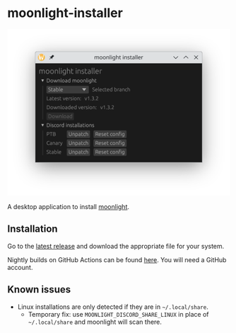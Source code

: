 # moonlight-installer

![Screenshot of the moonlight installer on Linux](./assets/screenshot-linux.png)

A desktop application to install [moonlight](https://github.com/moonlight-mod/moonlight).

## Installation

Go to the [latest release](https://github.com/moonlight-mod/moonlight-installer/releases/latest) and download the appropriate file for your system.

Nightly builds on GitHub Actions can be found [here](https://github.com/moonlight-mod/moonlight-installer/actions/workflows/build.yml). You will need a GitHub account.

## Known issues

- Linux installations are only detected if they are in `~/.local/share`.
  - Temporary fix: use `MOONLIGHT_DISCORD_SHARE_LINUX` in place of `~/.local/share` and moonlight will scan there.
